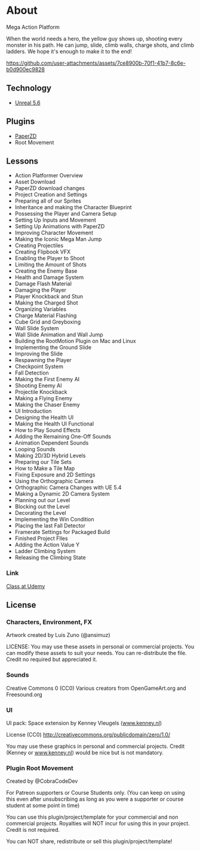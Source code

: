 # About

Mega Action Platform

When the world needs a hero, the yellow guy shows up, shooting every monster in his path. He can jump, slide, climb walls, charge shots, and climb ladders. We hope it's enough to make it to the end!

https://github.com/user-attachments/assets/7ce8900b-70f1-41b7-8c6e-b0d900ec9828

## Technology

- [Unreal 5.6](https://www.unrealengine.com/pt-BR/news/unreal-engine-5-6-is-now-available)

## Plugins

- [PaperZD](https://www.fab.com/listings/6664e3b5-e376-47aa-a0dd-f7bbbd5b93c0)
- Root Movement

## Lessons

- Action Platformer Overview
- Asset Download
- PaperZD download changes
- Project Creation and Settings
- Preparing all of our Sprites
- Inheritance and making the Character Blueprint
- Possessing the Player and Camera Setup
- Setting Up Inputs and Movement
- Setting Up Animations with PaperZD
- Improving Character Movement
- Making the Iconic Mega Man Jump
- Creating Projectiles
- Creating Flipbook VFX
- Enabling the Player to Shoot
- Limiting the Amount of Shots
- Creating the Enemy Base
- Health and Damage System
- Damage Flash Material
- Damaging the Player
- Player Knockback and Stun
- Making the Charged Shot
- Organizing Variables
- Charge Material Flashing
- Cube Grid and Greyboxing
- Wall Slide System
- Wall Slide Animation and Wall Jump
- Building the RootMotion Plugin on Mac and Linux
- Implementing the Ground Slide
- Improving the Slide
- Respawning the Player
- Checkpoint System
- Fall Detection
- Making the First Enemy AI
- Shooting Enemy AI
- Projectile Knockback
- Making a Flying Enemy
- Making the Chaser Enemy
- UI Introduction
- Designing the Health UI
- Making the Health UI Functional
- How to Play Sound Effects
- Adding the Remaining One-Off Sounds
- Animation Dependent Sounds
- Looping Sounds
- Making 2D/3D Hybrid Levels
- Preparing our Tile Sets
- How to Make a Tile Map
- Fixing Exposure and 2D Settings
- Using the Orthographic Camera
- Orthographic Camera Changes with UE 5.4
- Making a Dynamic 2D Camera System
- Planning out our Level
- Blocking out the Level
- Decorating the Level
- Implementing the Win Condition
- Placing the last Fall Detector
- Framerate Settings for Packaged Build
- Finished Project FIles
- Adding the Action Value Y
- Ladder Climbing System
- Releasing the Climbing State

### Link

[Class at Udemy](https://www.udemy.com/course/ue-2d-action-platformer/learn/lecture/41276308)

## License

### Characters, Environment, FX

Artwork created by Luis Zuno (@ansimuz)

LICENSE:
You may use these assets in personal or commercial projects. You can modify these assets to suit your needs. You can re-distribute the file.
Credit no required but appreciated it.

### Sounds

Creative Commons 0 (CC0)
Various creators from OpenGameArt.org and Freesound.org

### UI

UI pack: Space extension by Kenney Vleugels (www.kenney.nl)

License (CC0)
http://creativecommons.org/publicdomain/zero/1.0/

You may use these graphics in personal and commercial projects.
Credit (Kenney or www.kenney.nl) would be nice but is not mandatory.

### Plugin Root Movement

Created by @CobraCodeDev

For Patreon supporters or Course Students only.
(You can keep on using this even after unsubscribing as long as you were a supporter or course student at some point in time)

You can use this plugin/project/template for your commercial and non commercial projects.
Royalties will NOT incur for using this in your project.
Credit is not required.

You can NOT share, redistribute or sell this plugin/project/template!
